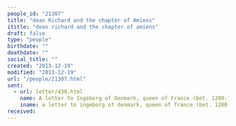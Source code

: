 ```yaml
---
people_id: "21307"
title: "dean Richard and the chapter of Amiens"
ititle: "dean richard and the chapter of amiens"
draft: false
type: "people"
birthdate: ""
deathdate: ""
social_title: ""
created: "2013-12-19"
modified: "2013-12-19"
url: "/people/21307.html"
sent:
  - url: letter/438.html
    name: A letter to Ingeborg of Denmark, queen of France (bet. 1200-1213?)
    iname: a letter to ingeborg of denmark, queen of france (bet. 1200-1213?)
received:
---
```

